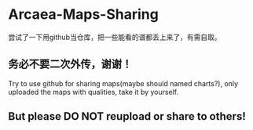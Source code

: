 # Arcaea-Maps-Sharing
 尝试了一下用github当仓库，把一些能看的谱都丢上来了，有需自取。
 ## 务必不要二次外传，谢谢！
 
 Try to use github for sharing maps(maybe should named charts?), only uploaded the maps with qualities, take it by yourself.
 ## But please DO NOT reupload or share to others!
